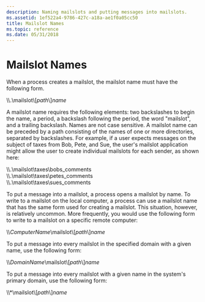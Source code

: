 ```yaml
---
description: Naming mailslots and putting messages into mailslots.
ms.assetid: 1ef522a4-9786-427c-a18a-ae1f0a05cc50
title: Mailslot Names
ms.topic: reference
ms.date: 05/31/2018
---
```


# Mailslot Names

When a process creates a mailslot, the mailslot name must have the following form.

\\\\.\\mailslot\\\[*path*\\\]*name*

A mailslot name requires the following elements: two backslashes to begin the name, a period, a backslash following the period, the word "mailslot", and a trailing backslash. Names are not case sensitive. A mailslot name can be preceded by a path consisting of the names of one or more directories, separated by backslashes. For example, if a user expects messages on the subject of taxes from Bob, Pete, and Sue, the user's mailslot application might allow the user to create individual mailslots for each sender, as shown here:<dl> \\\\.\\mailslot\\taxes\\bobs\_comments  
\\\\.\\mailslot\\taxes\\petes\_comments  
\\\\.\\mailslot\\taxes\\sues\_comments  
</dl>

To put a message into a mailslot, a process opens a mailslot by name. To write to a mailslot on the local computer, a process can use a mailslot name that has the same form used for creating a mailslot. This situation, however, is relatively uncommon. More frequently, you would use the following form to write to a mailslot on a specific remote computer:

\\\\*ComputerName*\\mailslot\\\[*path*\\\]*name*

To put a message into every mailslot in the specified domain with a given name, use the following form:

\\\\*DomainName*\\mailslot\\\[*path*\\\]*name*

To put a message into every mailslot with a given name in the system's primary domain, use the following form:

\\\\\*\\mailslot\\\[*path*\\\]*name*

 

 



